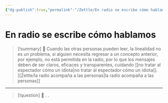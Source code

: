 ```yaml
---
{"dg-publish":true,"permalink":"/Zettle/En radio se escribe cómo hablamos/","title":"En radio se escribe cómo hablamos","created":"Monday, 2023-10-02, 2:33:14 pm","updated":"2023-10-02T14:34"}
---
```



#  En radio se escribe cómo hablamos

> [!summary] 🧠
> Cuando las otras personas pueden leer, la linealidad no es un problema, si alguien necesita regresar a un concepto anterior, por ejemplo, no está permitida en la radio, por lo que los mensajes deben de ser claros, eficaces y transparentes, cuidando [[no tratar al espectador cómo un idiota\|no tratar al espectador cómo un idiota]]. [[Zettle/la radio acompaña a las personas\|la radio acompaña a las personas]]

- - - 
> [!question] 🔗
> .
> .


